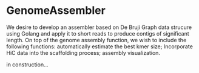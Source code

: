 # GenomeAssembler
We desire to develop an assembler based on De Bruji Graph data strucure using Golang and apply it to short reads to produce contigs of significant length. On top of the genome assembly function, we wish to include the following functions: automatically estimate the best kmer size; Incorporate HiC data into the scaffolding process; assembly visualization. 

in construction...
